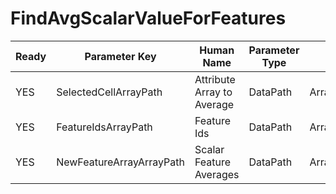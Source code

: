 # FindAvgScalarValueForFeatures #

| Ready | Parameter Key | Human Name | Parameter Type | Parameter Class |
|-------|---------------|------------|-----------------|----------------|
| YES | SelectedCellArrayPath | Attribute Array to Average | DataPath | ArraySelectionParameter |
| YES | FeatureIdsArrayPath | Feature Ids | DataPath | ArraySelectionParameter |
| YES | NewFeatureArrayArrayPath | Scalar Feature Averages | DataPath | ArrayCreationParameter |
